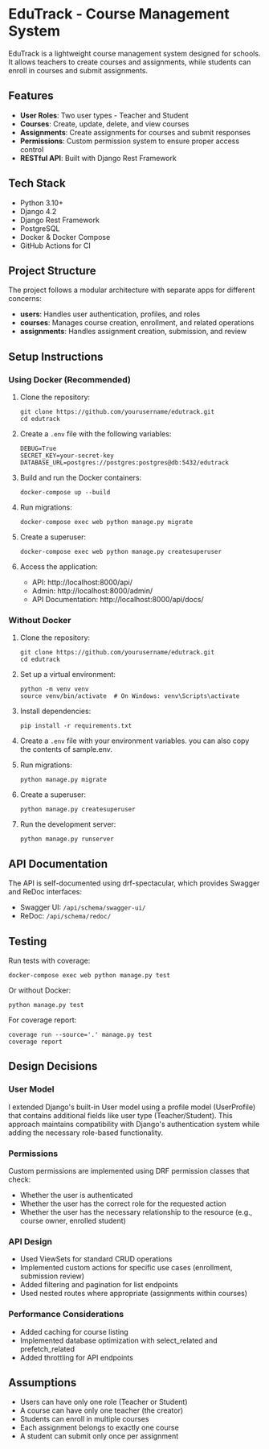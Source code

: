 # EduTrack - Course Management System

EduTrack is a lightweight course management system designed for schools. It allows teachers to create courses and assignments, while students can enroll in courses and submit assignments.

## Features

- **User Roles**: Two user types - Teacher and Student
- **Courses**: Create, update, delete, and view courses
- **Assignments**: Create assignments for courses and submit responses
- **Permissions**: Custom permission system to ensure proper access control
- **RESTful API**: Built with Django Rest Framework

## Tech Stack

- Python 3.10+
- Django 4.2
- Django Rest Framework
- PostgreSQL
- Docker & Docker Compose
- GitHub Actions for CI

## Project Structure

The project follows a modular architecture with separate apps for different concerns:

- **users**: Handles user authentication, profiles, and roles
- **courses**: Manages course creation, enrollment, and related operations
- **assignments**: Handles assignment creation, submission, and review

## Setup Instructions

### Using Docker (Recommended)

1. Clone the repository:
   ```
   git clone https://github.com/yourusername/edutrack.git
   cd edutrack
   ```

2. Create a `.env` file with the following variables:
   ```
   DEBUG=True
   SECRET_KEY=your-secret-key
   DATABASE_URL=postgres://postgres:postgres@db:5432/edutrack
   ```

3. Build and run the Docker containers:
   ```
   docker-compose up --build
   ```

4. Run migrations:
   ```
   docker-compose exec web python manage.py migrate
   ```

5. Create a superuser:
   ```
   docker-compose exec web python manage.py createsuperuser
   ```

6. Access the application:
   - API: http://localhost:8000/api/
   - Admin: http://localhost:8000/admin/
   - API Documentation: http://localhost:8000/api/docs/

### Without Docker

1. Clone the repository:
   ```
   git clone https://github.com/yourusername/edutrack.git
   cd edutrack
   ```

2. Set up a virtual environment:
   ```
   python -m venv venv
   source venv/bin/activate  # On Windows: venv\Scripts\activate
   ```

3. Install dependencies:
   ```
   pip install -r requirements.txt
   ```

4. Create a `.env` file with your environment variables. you can also copy the contents of sample.env.

5. Run migrations:
   ```
   python manage.py migrate
   ```

6. Create a superuser:
   ```
   python manage.py createsuperuser
   ```

7. Run the development server:
   ```
   python manage.py runserver
   ```

## API Documentation

The API is self-documented using drf-spectacular, which provides Swagger and ReDoc interfaces:

- Swagger UI: `/api/schema/swagger-ui/`
- ReDoc: `/api/schema/redoc/`

## Testing

Run tests with coverage:

```
docker-compose exec web python manage.py test
```

Or without Docker:

```
python manage.py test
```

For coverage report:

```
coverage run --source='.' manage.py test
coverage report
```

## Design Decisions

### User Model

I extended Django's built-in User model using a profile model (UserProfile) that contains additional fields like user type (Teacher/Student). This approach maintains compatibility with Django's authentication system while adding the necessary role-based functionality.

### Permissions

Custom permissions are implemented using DRF permission classes that check:
- Whether the user is authenticated
- Whether the user has the correct role for the requested action
- Whether the user has the necessary relationship to the resource (e.g., course owner, enrolled student)

### API Design

- Used ViewSets for standard CRUD operations
- Implemented custom actions for specific use cases (enrollment, submission review)
- Added filtering and pagination for list endpoints
- Used nested routes where appropriate (assignments within courses)

### Performance Considerations

- Added caching for course listing
- Implemented database optimization with select_related and prefetch_related
- Added throttling for API endpoints

## Assumptions

- Users can have only one role (Teacher or Student)
- A course can have only one teacher (the creator)
- Students can enroll in multiple courses
- Each assignment belongs to exactly one course
- A student can submit only once per assignment